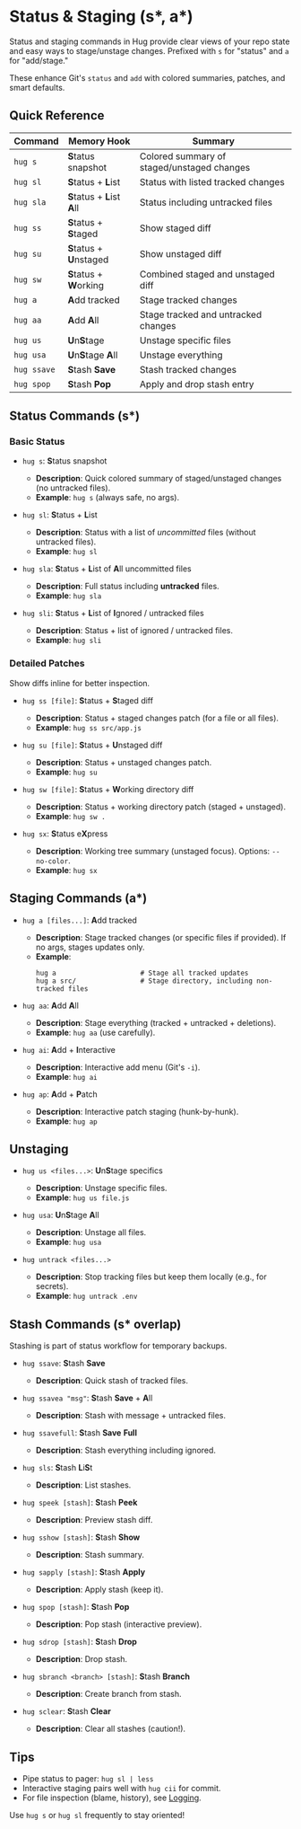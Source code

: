 # Status & Staging (s*, a*)

Status and staging commands in Hug provide clear views of your repo state and easy ways to stage/unstage changes. Prefixed with `s` for "status" and `a` for "add/stage."

These enhance Git's `status` and `add` with colored summaries, patches, and smart defaults.

## Quick Reference

| Command | Memory Hook | Summary |
| --- | --- | --- |
| `hug s` | **S**tatus snapshot | Colored summary of staged/unstaged changes |
| `hug sl` | **S**tatus + **L**ist | Status with listed tracked changes |
| `hug sla` | **S**tatus + **L**ist **A**ll | Status including untracked files |
| `hug ss` | **S**tatus + **S**taged | Show staged diff |
| `hug su` | **S**tatus + **U**nstaged | Show unstaged diff |
| `hug sw` | **S**tatus + **W**orking | Combined staged and unstaged diff |
| `hug a` | **A**dd tracked | Stage tracked changes |
| `hug aa` | **A**dd **A**ll | Stage tracked and untracked changes |
| `hug us` | **U**n**S**tage | Unstage specific files |
| `hug usa` | **U**n**S**tage **A**ll | Unstage everything |
| `hug ssave` | **S**tash **Save** | Stash tracked changes |
| `hug spop` | **S**tash **Pop** | Apply and drop stash entry |

## Status Commands (s*)

### Basic Status
- `hug s`: **S**tatus snapshot
  - **Description**: Quick colored summary of staged/unstaged changes (no untracked files).
  - **Example**: `hug s` (always safe, no args).

- `hug sl`: **S**tatus + **L**ist
  - **Description**: Status with a list of *uncommitted* files (without untracked files).
  - **Example**: `hug sl`

- `hug sla`: **S**tatus + **L**ist of **A**ll uncommitted files
  - **Description**: Full status including **untracked** files.
  - **Example**: `hug sla`

- `hug sli`: **S**tatus + **L**ist of **I**gnored / untracked files
  - **Description**: Status + list of ignored / untracked files.
  - **Example**: `hug sli`

### Detailed Patches
Show diffs inline for better inspection.

- `hug ss [file]`: **S**tatus + **S**taged diff
  - **Description**: Status + staged changes patch (for a file or all files).
  - **Example**: `hug ss src/app.js`

- `hug su [file]`: **S**tatus + **U**nstaged diff
  - **Description**: Status + unstaged changes patch.
  - **Example**: `hug su`

- `hug sw [file]`: **S**tatus + **W**orking directory diff
  - **Description**: Status + working directory patch (staged + unstaged).
  - **Example**: `hug sw .`

- `hug sx`: **S**tatus e**X**press
  - **Description**: Working tree summary (unstaged focus). Options: `--no-color`.
  - **Example**: `hug sx`

## Staging Commands (a*)

- `hug a [files...]`: **A**dd tracked
  - **Description**: Stage tracked changes (or specific files if provided). If no args, stages updates only.
  - **Example**:
    ```
    hug a                     # Stage all tracked updates
    hug a src/                # Stage directory, including non-tracked files
    ```

- `hug aa`: **A**dd **A**ll
  - **Description**: Stage everything (tracked + untracked + deletions).
  - **Example**: `hug aa` (use carefully).

- `hug ai`: **A**dd + **I**nteractive
  - **Description**: Interactive add menu (Git's `-i`).
  - **Example**: `hug ai`

- `hug ap`: **A**dd + **P**atch
  - **Description**: Interactive patch staging (hunk-by-hunk).
  - **Example**: `hug ap`

## Unstaging
- `hug us <files...>`: **U**n**S**tage specifics
  - **Description**: Unstage specific files.
  - **Example**: `hug us file.js`

- `hug usa`: **U**n**S**tage **A**ll
  - **Description**: Unstage all files.
  - **Example**: `hug usa`

- `hug untrack <files...>`
  - **Description**: Stop tracking files but keep them locally (e.g., for secrets).
  - **Example**: `hug untrack .env`

## Stash Commands (s* overlap)
Stashing is part of status workflow for temporary backups.

- `hug ssave`: **S**tash **Save**
  - **Description**: Quick stash of tracked files.

- `hug ssavea "msg"`: **S**tash **Save** + **A**ll
  - **Description**: Stash with message + untracked files.

- `hug ssavefull`: **S**tash **Save** **Full**
  - **Description**: Stash everything including ignored.

- `hug sls`: **S**tash **L**i**S**t
  - **Description**: List stashes.

- `hug speek [stash]`: **S**tash **Peek**
  - **Description**: Preview stash diff.

- `hug sshow [stash]`: **S**tash **Show**
  - **Description**: Stash summary.

- `hug sapply [stash]`: **S**tash **Apply**
  - **Description**: Apply stash (keep it).

- `hug spop [stash]`: **S**tash **Pop**
  - **Description**: Pop stash (interactive preview).

- `hug sdrop [stash]`: **S**tash **Drop**
  - **Description**: Drop stash.

- `hug sbranch <branch> [stash]`: **S**tash **Branch**
  - **Description**: Create branch from stash.

- `hug sclear`: **S**tash **Clear**
  - **Description**: Clear all stashes (caution!).

## Tips
- Pipe status to pager: `hug sl | less`
- Interactive staging pairs well with `hug cii` for commit.
- For file inspection (blame, history), see [Logging](logging#file-inspection).

Use `hug s` or `hug sl` frequently to stay oriented!
